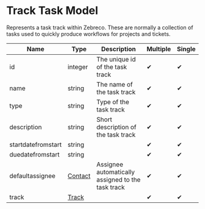 # Track Task Model

Represents a task track within Zebreco. These are normally a collection of tasks used to quickly produce workflows for projects and tickets.

| Name                  | Type                                      | Description                                       | Multiple | Single |
|-----------------------|-------------------------------------------|---------------------------------------------------|----------|--------|
| id                    | integer                                   | The unique id of the task track                   |    ✔    |   ✔    |
| name                  | string                                    | The name of the task track                        |    ✔    |   ✔    |
| type                  | string                                    | Type of the task track                            |    ✔    |   ✔    |
| description           | string                                    | Short description of the task track               |    ✔    |   ✔    |
| startdatefromstart    | string                                    |                                                   |    ✔    |   ✔    |
| duedatefromstart      | string                                    |                                                   |    ✔    |   ✔    |
| defaultassignee       | [Contact](api-contact.md)                 | Assignee automatically assigned to the task track |    ✔    |   ✔    |
| track                 | [Track](api-track.md)                 |                                                   |    ✔    |   ✔    |